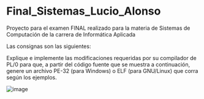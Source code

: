 # Final_Sistemas_Lucio_Alonso
Proyecto para el examen FINAL realizado para la materia de Sistemas de Computación de la carrera de Informática Aplicada

Las consignas son las siguientes:

Explique e implemente las modificaciones requeridas por su compilador de 
PL/0 para que, a partir del código fuente que se muestra a continuación,
genere un archivo PE-32 (para Windows) o ELF (para GNU/Linux) que corra 
según los ejemplos.


![image](https://user-images.githubusercontent.com/105239837/183936687-0fbb0a12-d955-499e-8731-f5e5b3a36203.png)


